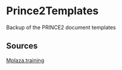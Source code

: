 # Prince2Templates
Backup of the PRINCE2 document templates

## Sources
[Mplaza.training](https://mplaza.training/templates/prince2/)
